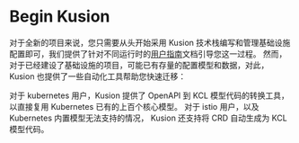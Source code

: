 # Begin Kusion

对于全新的项目来说，您只需要从头开始采用 Kusion 技术栈编写和管理基础设施配置即可，我们提供了针对不同运行时的[用户指南](../../guides/guides.md)文档引导您这一过程。 然而，对于已经建设了基础设施的项目，可能已有存量的配置模型和数据，对此，Kusion 也提供了一些自动化工具帮助您快速迁移：

对于 kubernetes 用户，Kusion 提供了 OpenAPI 到 KCL 模型代码的转换工具，以直接复用 Kubernetes 已有的上百个核心模型。 对于 istio 用户，以及 Kubernetes 内置模型无法支持的情况， Kusion 还支持将 CRD 自动生成为 KCL 模型代码。
